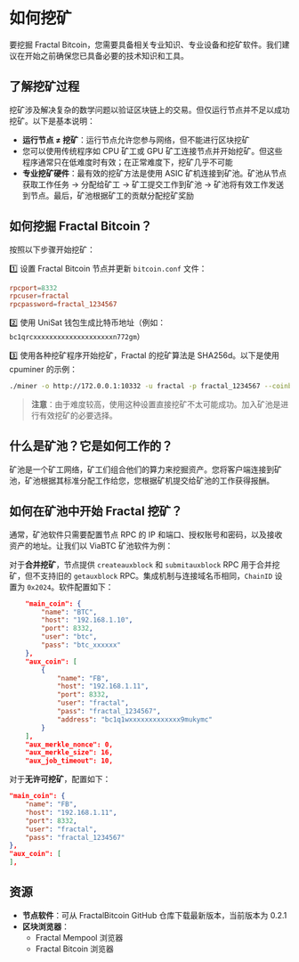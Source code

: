 # 如何挖矿

要挖掘 Fractal Bitcoin，您需要具备相关专业知识、专业设备和挖矿软件。我们建议在开始之前确保您已具备必要的技术知识和工具。

## 了解挖矿过程

挖矿涉及解决复杂的数学问题以验证区块链上的交易。但仅运行节点并不足以成功挖矿。以下是基本说明：

* **运行节点 ≠ 挖矿**：运行节点允许您参与网络，但不能进行区块挖矿
* 您可以使用传统程序如 CPU 矿工或 GPU 矿工连接节点并开始挖矿。但这些程序通常只在低难度时有效；在正常难度下，挖矿几乎不可能
* **专业挖矿硬件**：最有效的挖矿方法是使用 ASIC 矿机连接到矿池。矿池从节点获取工作任务 -> 分配给矿工 -> 矿工提交工作到矿池 -> 矿池将有效工作发送到节点。最后，矿池根据矿工的贡献分配挖矿奖励

## 如何挖掘 Fractal Bitcoin？

按照以下步骤开始挖矿：

1️⃣ 设置 Fractal Bitcoin 节点并更新 `bitcoin.conf` 文件：

```conf
rpcport=8332
rpcuser=fractal
rpcpassword=fractal_1234567
```

2️⃣ 使用 UniSat 钱包生成比特币地址（例如：`bc1qrcxxxxxxxxxxxxxxxxxxxxn772gm`）

3️⃣ 使用各种挖矿程序开始挖矿，Fractal 的挖矿算法是 SHA256d。以下是使用 cpuminer 的示例：

```bash
./miner -o http://172.0.0.1:10332 -u fractal -p fractal_1234567 --coinbase-addr=bc1qrcxxxxxxxxxxxxxxxxxxxxn772gm -a sha256d -t 1 --no-longpoll
```

> **注意**：由于难度较高，使用这种设置直接挖矿不太可能成功。加入矿池是进行有效挖矿的必要选择。

## 什么是矿池？它是如何工作的？

矿池是一个矿工网络，矿工们组合他们的算力来挖掘资产。您将客户端连接到矿池，矿池根据其标准分配工作给您，您根据矿机提交给矿池的工作获得报酬。

## 如何在矿池中开始 Fractal 挖矿？

通常，矿池软件只需要配置节点 RPC 的 IP 和端口、授权账号和密码，以及接收资产的地址。让我们以 ViaBTC 矿池软件为例：

对于**合并挖矿**，节点提供 `createauxblock` 和 `submitauxblock` RPC 用于合并挖矿，但不支持旧的 `getauxblock` RPC。集成机制与连接域名币相同，`ChainID` 设置为 `0x2024`。软件配置如下：

```json
    "main_coin": {
        "name": "BTC",
        "host": "192.168.1.10",
        "port": 8332,
        "user": "btc",
        "pass": "btc_xxxxxx"
    },
    "aux_coin": [
        {
            "name": "FB",
            "host": "192.168.1.11",
            "port": 8332,
            "user": "fractal",
            "pass": "fractal_1234567",
            "address": "bc1q1wxxxxxxxxxxxxx9mukymc"
        }
    ],
    "aux_merkle_nonce": 0,
    "aux_merkle_size": 16,
    "aux_job_timeout": 10,
```

对于**无许可挖矿**，配置如下：

```json
"main_coin": {
    "name": "FB",
    "host": "192.168.1.11",
    "port": 8332,
    "user": "fractal",
    "pass": "fractal_1234567"
},
"aux_coin": [
],
```

## 资源

* **节点软件**：可从 FractalBitcoin GitHub 仓库下载最新版本，当前版本为 0.2.1
* **区块浏览器**：
  * Fractal Mempool 浏览器
  * Fractal Bitcoin 浏览器
